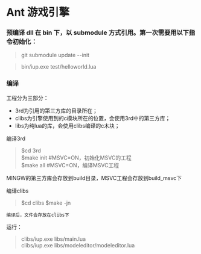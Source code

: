 Ant 游戏引擎
=====

### 预编译 dll 在 bin 下，以 submodule 方式引用。第一次需要用以下指令初始化：

> git submodule update --init

> bin/iup.exe test/helloworld.lua

### 编译
工程分为三部分：
- 3rd为引用的第三方库的目录所在；
- clibs为引擎使用到的c模块所在的位置，会使用3rd中的第三方库；
- libs为纯lua的库，会使用clibs编译的c木块；

编译3rd

> $cd 3rd  
> $make init	#MSVC=ON，初始化MSVC的工程  
> $make all		#MSVC=ON，编译MSVC工程  

MINGW的第三方库会存放到build目录，MSVC工程会存放到build_msvc下

编译clibs  

> $cd clibs
> $make -jn

	编译后，文件会存放在clibs下


运行：
> clibs/iup.exe libs/main.lua  
> clibs/iup.exe libs/modeleditor/modeleditor.lua